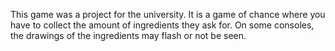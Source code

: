 This game was a project for the university.
It is a game of chance where you have to collect the amount of ingredients they ask for. 
On some consoles, the drawings of the ingredients may flash or not be seen.
